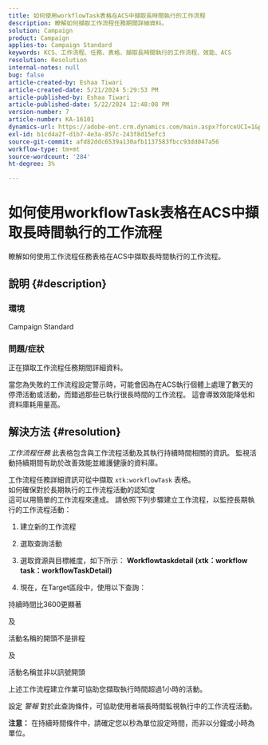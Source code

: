 ```yaml
---
title: 如何使用workflowTask表格在ACS中擷取長時間執行的工作流程
description: 瞭解如何擷取工作流程任務期間詳細資料。
solution: Campaign
product: Campaign
applies-to: Campaign Standard
keywords: KCS、工作流程、任務、表格、擷取長時間執行的工作流程、效能、ACS
resolution: Resolution
internal-notes: null
bug: false
article-created-by: Eshaa Tiwari
article-created-date: 5/21/2024 5:29:53 PM
article-published-by: Eshaa Tiwari
article-published-date: 5/22/2024 12:48:08 PM
version-number: 7
article-number: KA-16101
dynamics-url: https://adobe-ent.crm.dynamics.com/main.aspx?forceUCI=1&pagetype=entityrecord&etn=knowledgearticle&id=59ca2cba-9717-ef11-9f8a-6045bd006793
exl-id: b1cd4a2f-d1b7-4e3a-857c-243f8d15efc3
source-git-commit: afd82ddc6539a130afb1137583fbcc93dd047a56
workflow-type: tm+mt
source-wordcount: '284'
ht-degree: 3%

---
```


# 如何使用workflowTask表格在ACS中擷取長時間執行的工作流程


瞭解如何使用工作流程任務表格在ACS中擷取長時間執行的工作流程。

## 說明 {#description}


### <b>環境</b>

Campaign Standard

### <b>問題/症狀</b>

正在擷取工作流程任務期間詳細資料。

當您為失敗的工作流程設定警示時，可能會因為在ACS執行個體上處理了數天的停滯活動或活動，而錯過那些已執行很長時間的工作流程。 這會導致效能降低和資料庫耗用量高。


## 解決方法 {#resolution}


*工作流程任務* 此表格包含與工作流程活動及其執行持續時間相關的資訊。 監視活動持續期間有助於改善效能並維護健康的資料庫。

工作流程任務詳細資訊可從中擷取 `xtk:workflowTask` 表格。
<br>如何確保對於長期執行的工作流程活動的認知度<br>
這可以用簡單的工作流程來達成。 請依照下列步驟建立工作流程，以監控長期執行的工作流程活動：

1. 建立新的工作流程

2. 選取查詢活動

3. 選取資源與目標維度，如下所示： <b>Workflowtaskdetail</b> <b>(xtk：workflow task：workflowTaskDetail)</b>

4. 現在，在Target區段中，使用以下查詢：

持續時間比3600更顯著

及

活動名稱的開頭不是排程

及

活動名稱並非以訊號開頭



上述工作流程建立作業可協助您擷取執行時間超過1小時的活動。

設定 *警報* 對於此查詢條件，可協助使用者端長時間監視執行中的工作流程活動。

<b>注意：</b> 在持續時間條件中，請確定您以秒為單位設定時間，而非以分鐘或小時為單位。
